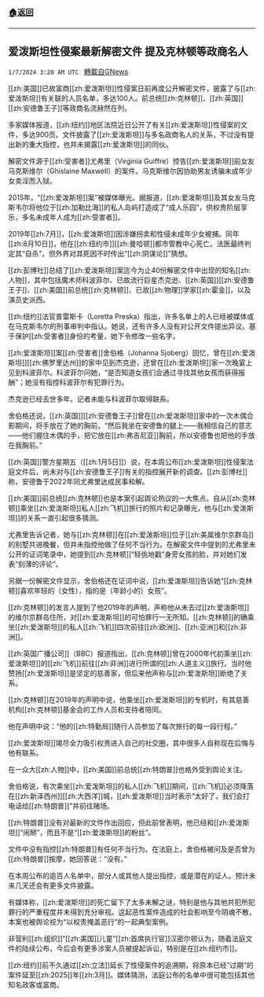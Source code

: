 ###  [:house:返回](README.md)
---


## 爱泼斯坦性侵案最新解密文件 提及克林顿等政商名人
`1/7/2024 3:20 AM UTC ` [轉載自GNews](https://gnews.org/articles/2192410)

[[zh:美国]]已故富商[[zh:爱泼斯坦]]性侵案日前再度公开解密文件，披露了与[[zh:爱泼斯坦]]有关联的人员名单，多达100人。前总统[[zh:克林顿]]、[[zh:英国]][[zh:安德鲁王子]]等政商名流赫然在列。

多家媒体报道，[[zh:纽约]]地区法院近日公开了有关[[zh:爱泼斯坦]]性侵案的文件，多达900页。文件披露了[[zh:爱泼斯坦]]与多名政商名人的关系，不过没有提出新的重大指控，也并未揭露[[zh:爱泼斯坦]]的同伙。

解密文件源于[[zh:受害者]]尤弗里（Virginia Guiffre）控告[[zh:爱泼斯坦]]前女友马克斯维尔（Ghislaine Maxwell）的案件。马克斯维尔因协助男友诱骗未成年少女卖淫而入狱。

2015年，“[[zh:爱泼斯坦]]案”被媒体曝光。据报道，[[zh:爱泼斯坦]]及其女友马克斯韦尔将他位于[[zh:加勒比海]]的私人岛屿打造成了“成人乐园”，供权贵阶层享乐，多名未成年人成为[[zh:受害者]]。

2019年[[zh:7月]]，[[zh:爱泼斯坦]]因涉嫌拐卖和性侵未成年少女被捕。同年[[zh:8月10日]]，他在[[zh:纽约市]][[zh:曼哈顿]]都市管教中心死亡。法医最终判定其“自杀”，但外界对其死因不时传出“[[zh:阴谋论]]”猜想。

[[zh:彭博社]]总结了[[zh:爱泼斯坦]]案迄今为止40份解密文件中出现的知名[[zh:人物]]，其中包括魔术师科波菲尔、已故流行巨星杰克逊、[[zh:英国]][[zh:安德鲁王子]]、[[zh:美国]]前总统[[zh:克林顿]]、已故[[zh:物理]]学家[[zh:霍金]]，以及演员史派西。

[[zh:纽约]]法官普雷斯卡（Loretta Preska）指出，许多名单上的人已经被媒体或在马克斯韦尔的刑事审判中指认。她说，还有许多人没有对公开文件提出异议。基于保护[[zh:受害者]]身份的考量，她下令修改一些名字。

[[zh:爱泼斯坦]]案[[zh:受害者]]舍伯格（Johanna Sjoberg）回忆，曾在[[zh:爱泼斯坦]][[zh:佛罗里达州]]的家中见到杰克逊，还曾在[[zh:爱泼斯坦]]家一次晚宴上见到科波菲尔。科波菲尔问她，“是否知道女孩们会通过寻找其他女孩而获得报酬”；她没有指控科波菲尔有犯罪行为。

杰克逊已经去世多年。记者未能与科波菲尔取得联系。

舍伯格还说，[[zh:英国]][[zh:安德鲁王子]]曾在[[zh:爱泼斯坦]]家中的一次木偶合影期间，将手放在了她的胸前。“然后我坐在安德鲁的腿上——我相信自己的意志——他们握住木偶的手，把它放在[[zh:弗吉尼亚]]胸前，所以安德鲁也把他的手放在我胸前。”

[[zh:英国]]警方星期五（[[zh:1月5日]]）说，在本周公布[[zh:爱泼斯坦]]性侵案法庭文件后，尚未对与[[zh:安德鲁王子]]有关的指控展开新的调查。[[zh:彭博社]]称，安德鲁于2022年同尤弗里达成民事和解。

[[zh:美国]]前总统[[zh:克林顿]]也是本案引起舆论热议的一大焦点。自从[[zh:克林顿]]乘坐[[zh:爱泼斯坦]]私人[[zh:飞机]]旅行的照片和记录曝光，他与[[zh:爱泼斯坦]]的关系一直引起很多猜测。

尤弗里告诉记者，她与[[zh:克林顿]]在[[zh:爱泼斯坦]]位于[[zh:美属维尔京群岛]]的别墅共进晚餐，但并未指控他做了任何不当行为。在解密文件中提到的尤弗里未公开的证词笔录中，她提到[[zh:克林顿]]“轻佻地戳”身旁女孩的脸，并对她们发表“刻薄的评论”。

另据一份解密文件显示，舍伯格还在证词中说，[[zh:爱泼斯坦]]告诉她“[[zh:克林顿]]喜欢年轻的（女性），指的是（年龄小的）女孩”。

[[zh:克林顿]]的发言人提到了他2019年的声明，声称他从未去过[[zh:爱泼斯坦]]的维尔京群岛住所，对[[zh:爱泼斯坦]]的可怕罪行一无所知。[[zh:克林顿]]的确乘坐[[zh:爱泼斯坦]]的私人[[zh:飞机]]四次前往[[zh:欧洲]]、[[zh:亚洲]]和[[zh:非洲]]。

[[zh:英国广播公司]]（BBC）报道指出，[[zh:克林顿]]曾在2000年代初乘坐[[zh:爱泼斯坦]]的[[zh:飞机]]前往[[zh:非洲]]进行所谓的[[zh:人道主义]]旅行。当时他赞扬[[zh:爱泼斯坦]]是坚定的慈善家，但后来他声称与[[zh:爱泼斯坦]]断绝了关系。

[[zh:克林顿]]在2019年的声明中说，他乘坐[[zh:爱泼斯坦]]的专机时，有其慈善机构[[zh:克林顿]]基金会的工作人员和支持者陪同。

他在声明中说：“他的[[zh:特勤局]]随行人员参加了每次旅行的每一段行程。”

[[zh:爱泼斯坦]]竭尽全力吸引权贵进入自己的社交圈，其中很多人自称现在后悔与他有联系。

在一众大[[zh:人物]]中，[[zh:美国]]前总统[[zh:特朗普]]也格外受到舆论关注。

舍伯格说，有次乘坐[[zh:爱泼斯坦]]的私人[[zh:飞机]]期间，[[zh:飞机]]必须降落在[[zh:新泽西州]][[zh:大西洋]]城，[[zh:爱泼斯坦]]当时表示“太好了，我们会打电话给[[zh:特朗普]]”并前往赌场。

[[zh:特朗普]]没有对最新的文件作出回应，但此前曾表明，他已经和[[zh:爱泼斯坦]]“闹掰”，而且不是“[[zh:爱泼斯坦]]的粉丝”。

文件中没有指控[[zh:特朗普]]有任何不当行为。在法庭上，舍伯格被问及是否曾为[[zh:特朗普]]按摩，她回答说：“没有。”

在本周公布的逾百人名单中，部分人或其他人提出指控，或是潜在的证人。预计未来几天还会有更多文件披露。

有媒体称，[[zh:爱泼斯坦]]的死亡留下了太多未解之谜，特别是他与其他共犯所犯罪行的严重程度并未得到充分审视。这起恶性案件造成的社会影响至今阴魂不散，本案也被舆论视为“以权贵掩盖恶行”的一起典型案例。

非营利[[zh:组织]]“[[zh:美国]]儿童”[[zh:首席执行官]]汉密尔顿认为，随着法庭文件的陆续公布，今后会有更多涉案人员被提起诉讼，特别是在[[zh:纽约市]]。

[[zh:纽约]]前不久通过[[zh:立法]]延长了性侵案件的追溯期，将原本已经“过期”的案件延至[[zh:2025]]年[[zh:3月]]。媒体猜测，法庭公布的名单中很可能包括其他知名政客或富商。
